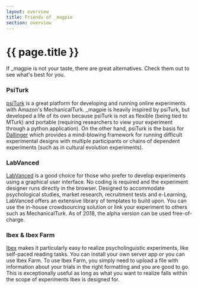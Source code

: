 ```yaml
---
layout: overview
title: Friends of _magpie
section: overview
---
```


# {{ page.title }}





If _magpie is not your taste, there are great alternatives. Check them out to see what's best for you.

### PsiTurk

<a href="https://psiturk.org/">psiTurk</a> is a great platform for developing and running online experiments with Amazon's MechanicalTurk. _magpie is heavily inspired by psiTurk, but developed a life of its own because psiTurk is not as flexible (being tied to MTurk) and portable (requiring researchers to view your experiment through a python application). On the other hand, psiTurk is the basis for <a href="https://github.com/Dallinger/Dallinger">Dallinger</a> which provides a mind-blowing framework for running difficult experimental designs with multiple participants or chains of dependent experiments (such as in cultural evolution experiments).


### LabVanced

<a href="https://labvanced.com/">LabVanced</a> is a good choice for those who prefer to develop experiments using a graphical user interface. No coding is required and the experiment designer runs directly in the browser. Designed to accommodate psychological studies, market research, recruitment tests and e-Learning, LabVanced offers an extensive library of templates to build upon. You can use the in-house crowdsourcing solution or link your experiment to others such as MechanicalTurk. As of 2018, the alpha version can be used free-of-charge.

### Ibex &amp; Ibex Farm

<a href="http://spellout.net/ibexfarm/">Ibex</a> makes it particularly easy to realize psycholinguistic experiments, like self-paced reading tasks. You can install your own server app or you can use Ibex Farm. To use Ibex Farm, you simply need to upload a file with information about your trials in the right formatting and you are good to go. This is exceptionally useful as long as what you want to realize falls within the scope of experiments Ibex is designed for.
